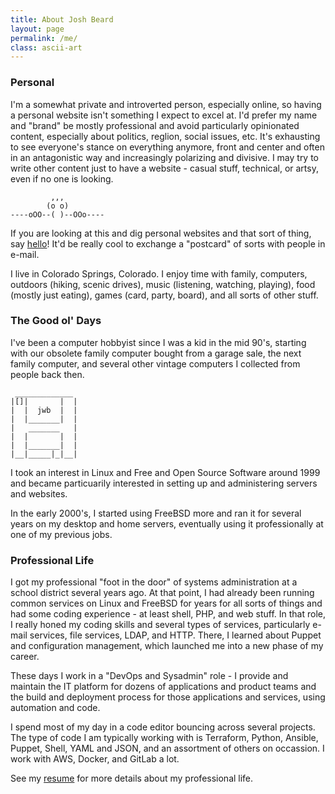```yaml
---
title: About Josh Beard
layout: page
permalink: /me/
class: ascii-art
---
```


### Personal

I'm a somewhat private and introverted person, especially online, so having a
personal website isn't something I expect to excel at. I'd prefer my name and
"brand" be mostly professional and avoid particularly opinionated content,
especially about politics, reglion, social issues, etc. It's exhausting to see
everyone's stance on everything anymore, front and center and often in an
antagonistic way and increasingly polarizing and divisive. I may try to write
other content just to have a website - casual stuff, technical, or artsy, even
if no one is looking.

```ascii-art
         ,,,
        (o o)
----oOO--( )--OOo----
```

If you are looking at this and dig personal websites and that sort of thing,
say [hello](mailto:hello@joshbeard.me)! It'd be really cool to exchange a
"postcard" of sorts with people in e-mail.

I live in Colorado Springs, Colorado. I enjoy time with family, computers,
outdoors (hiking, scenic drives), music (listening, watching, playing), food
(mostly just eating), games (card, party, board), and all sorts of other stuff.

### The Good ol' Days

I've been a computer hobbyist since I was a kid in the mid 90's, starting with
our obsolete family computer bought from a garage sale, the next family
computer, and several other vintage computers I collected from people back then.

```ascii-art
 _____________
|[]|       |  |
|  |  jwb  |  |
|  |_______|  |
|   _______   |
|  |       |  |
|  |_______|  |
|__|_____|_|__|
```

I took an interest in Linux and Free and Open Source Software around 1999 and
became particuarily interested in setting up and administering servers and
websites.

In the early 2000's, I started using FreeBSD more and ran it for several years
on my desktop and home servers, eventually using it professionally at one of my
previous jobs.

### Professional Life

I got my professional "foot in the door" of systems administration at a school
district several years ago. At that point, I had already been running common
services on Linux and FreeBSD for years for all sorts of things and had some
coding experience - at least shell, PHP, and web stuff. In that role, I really
honed my coding skills and several types of services, particularly e-mail
services, file services, LDAP, and HTTP. There, I learned about Puppet and
configuration management, which launched me into a new phase of my career.

These days I work in a "DevOps and Sysadmin" role - I provide and maintain the
IT platform for dozens of applications and product teams and the build and
deployment process for those applications and services, using automation and
code.

I spend most of my day in a code editor bouncing across several projects. The
type of code I am typically working with is Terraform, Python, Ansible, Puppet,
Shell, YAML and JSON, and an assortment of others on occassion. I work with AWS,
Docker, and GitLab a lot.

See my [resume](/resume/) for more details about my professional life.

